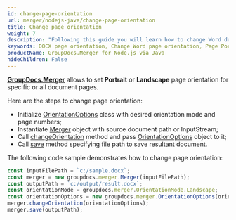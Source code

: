 ```yaml
---
id: change-page-orientation
url: merger/nodejs-java/change-page-orientation
title: Change page orientation
weight: 7
description: "Following this guide you will learn how to change Word document page orientation to Portrait or Landscape using GroupDocs.Merger for Node.js via Java."
keywords: DOCX page orientation, Change Word page orientation, Page Portrait orientation, Page Landscape orientation
productName: GroupDocs.Merger for Node.js via Java
hideChildren: False
---
```

[**GroupDocs.Merger**](https://products.groupdocs.com/merger/nodejs-java) allows to set **Portrait** or **Landscape** page orientation for specific or all document pages.

Here are the steps to change page orientation:

*   Initialize [OrientationOptions](https://reference.groupdocs.com/java/merger/com.groupdocs.merger.domain.options/OrientationOptions) class with desired orientation mode and page numbers;
*   Instantiate [Merger](https://reference.groupdocs.com/java/merger/com.groupdocs.merger/Merger) object with source document path or InputStream;
*   Call [changeOrientation](https://reference.groupdocs.com/java/merger/com.groupdocs.merger/Merger#changeOrientation(com.groupdocs.merger.domain.options.interfaces.IOrientationOptions)) method and pass [OrientationOptions](https://reference.groupdocs.com/java/merger/com.groupdocs.merger.domain.options/OrientationOptions) object to it;
*   Call [save](https://reference.groupdocs.com/java/merger/com.groupdocs.merger/Merger#save(java.lang.String)) method specifying file path to save resultant document.

The following code sample demonstrates how to change page orientation:

```js
const inputFilePath = `c:/sample.docx`;
const merger = new groupdocs.merger.Merger(inputFilePath);
const outputPath = `c:/output/result.docx`;
const orientationMode = groupdocs.merger.OrientationMode.Landscape;
const orientationOptions = new groupdocs.merger.OrientationOptions(orientationMode, 1, 2);
merger.changeOrientation(orientationOptions);
merger.save(outputPath);
```
